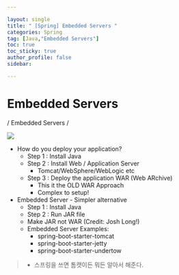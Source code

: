 ```yaml
---

layout: single
title: " [Spring] Embedded Servers "
categories: Spring
tag: [Java,"Embedded Servers"]
toc: true
toc_sticky: true
author_profile: false
sidebar:

---
```

# Embedded Servers
/ Embedded Servers /

![](https://i.imgur.com/wni1yrq.png)

- How do you deploy your application?
	- Step 1 : Install Java
	- Step 2 : Install Web / Application Server
		- Tomcat/WebSphere/WebLogic etc
	- Step 3 : Deploy the application WAR (Web ARchive)
		- This it the OLD WAR Approach
		- Complex to setup!
- Embedded Server - Simpler alternative
	- Step 1 : Install Java
	- Step 2 : Run JAR file
	- Make JAR not WAR (Credit: Josh Long!)
	- Embedded Server Examples:
		- spring-boot-starter-tomcat
		- spring-boot-starter-jetty
		- spring-boot-starter-undertow

>- 스프링을 쓰면 톰캣이든 뭐든 알아서 해준다.